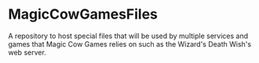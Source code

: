 # MagicCowGamesFiles
A repository to host special files that will be used by multiple services and games that Magic Cow Games relies on such as the Wizard's Death Wish's web server.
